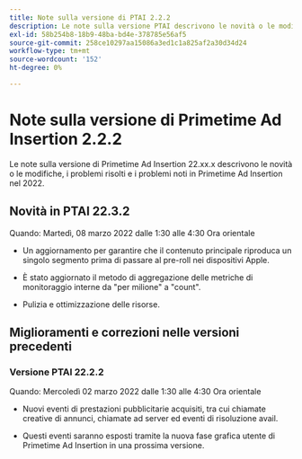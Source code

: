 ```yaml
---
title: Note sulla versione di PTAI 2.2.2
description: Le note sulla versione PTAI descrivono le novità o le modifiche, i problemi risolti e noti in Primetime Ad Insertion nel 2022.
exl-id: 58b254b8-18b9-48ba-bd4e-378785e56af5
source-git-commit: 258ce10297aa15086a3ed1c1a825af2a30d34d24
workflow-type: tm+mt
source-wordcount: '152'
ht-degree: 0%

---
```


# Note sulla versione di Primetime Ad Insertion 2.2.2

Le note sulla versione di Primetime Ad Insertion 22.xx.x descrivono le novità o le modifiche, i problemi risolti e i problemi noti in Primetime Ad Insertion nel 2022.

## Novità in PTAI 22.3.2

Quando: Martedì, 08 marzo 2022 dalle 1:30 alle 4:30 Ora orientale

* Un aggiornamento per garantire che il contenuto principale riproduca un singolo segmento prima di passare al pre-roll nei dispositivi Apple.

* È stato aggiornato il metodo di aggregazione delle metriche di monitoraggio interne da &quot;per milione&quot; a &quot;count&quot;.

* Pulizia e ottimizzazione delle risorse.

## Miglioramenti e correzioni nelle versioni precedenti

### Versione PTAI 22.2.2

Quando: Mercoledì 02 marzo 2022 dalle 1:30 alle 4:30 Ora orientale

* Nuovi eventi di prestazioni pubblicitarie acquisiti, tra cui chiamate creative di annunci, chiamate ad server ed eventi di risoluzione avail.

* Questi eventi saranno esposti tramite la nuova fase grafica utente di Primetime Ad Insertion in una prossima versione.
